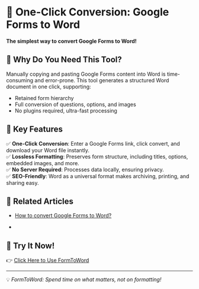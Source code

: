 # 🚀 One-Click Conversion: Google Forms to Word

**The simplest way to convert Google Forms to Word!**

## 🔹 Why Do You Need This Tool?
Manually copying and pasting Google Forms content into Word is time-consuming and error-prone. This tool generates a structured Word document in one click, supporting:
- Retained form hierarchy
- Full conversion of questions, options, and images
- No plugins required, ultra-fast processing

## 🎯 Key Features
✅ **One-Click Conversion**: Enter a Google Forms link, click convert, and download your Word file instantly.  
✅ **Lossless Formatting**: Preserves form structure, including titles, options, embedded images, and more.  
✅ **No Server Required**: Processes data locally, ensuring privacy.  
✅ **SEO-Friendly**: Word as a universal format makes archiving, printing, and sharing easy.

## 📄 Related Articles
- [How to convert Google Forms to Word?](https://nanshanelectrician.github.io/blogformtoword/googleformtoword)


- 

## 📢 Try It Now!
👉 [Click Here to Use FormToWord](https://formtoword.vercel.app/)

---

💡 *FormToWord: Spend time on what matters, not on formatting!*

